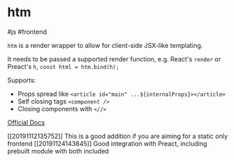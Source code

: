 # htm

#js #frontend

`htm` is a render wrapper to allow for client-side JSX-like templating.

It needs to be passed a supported render function, e.g. React's `render` or Preact's `h`, `const html = htm.bind(h);`

Supports:

* Props spread like `<article id="main" ...${internalProps}></article>`
* Self closing tags `<component />`
* Closing components with `<//>`

[Official Docs](https://github.com/developit/htm)

[[20191112135752]] This is a good addition if you are aiming for a static only frontend
[[20191124143845]] Good integration with Preact, including prebuilt module with both included
